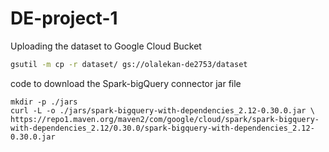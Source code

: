 # DE-project-1

Uploading the dataset to Google Cloud Bucket
```bash
gsutil -m cp -r dataset/ gs://olalekan-de2753/dataset
```
code to download the Spark-bigQuery connector jar file

```
mkdir -p ./jars
curl -L -o ./jars/spark-bigquery-with-dependencies_2.12-0.30.0.jar \
https://repo1.maven.org/maven2/com/google/cloud/spark/spark-bigquery-with-dependencies_2.12/0.30.0/spark-bigquery-with-dependencies_2.12-0.30.0.jar

```
